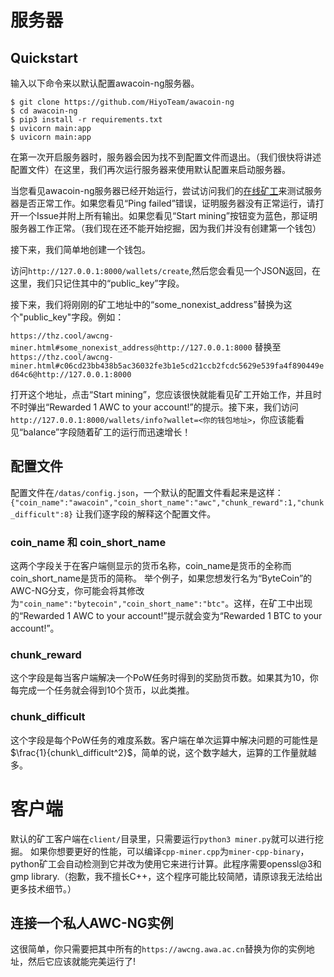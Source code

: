 # 服务器
## Quickstart
输入以下命令来以默认配置awacoin-ng服务器。

```
$ git clone https://github.com/HiyoTeam/awacoin-ng
$ cd awacoin-ng
$ pip3 install -r requirements.txt
$ uvicorn main:app
$ uvicorn main:app
```
在第一次开启服务器时，服务器会因为找不到配置文件而退出。（我们很快将讲述配置文件）在这里，我们再次运行服务器来使用默认配置来启动服务器。  

当您看见awacoin-ng服务器已经开始运行，尝试访问我们的[在线矿工](https://thz.cool/awcng-miner.html#some_nonexist_address@http://127.0.0.1:8000)来测试服务器是否正常工作。如果您看见“Ping failed”错误，证明服务器没有正常运行，请打开一个Issue并附上所有输出。如果您看见“Start mining”按钮变为蓝色，那证明服务器工作正常。（我们现在还不能开始挖掘，因为我们并没有创建第一个钱包）

接下来，我们简单地创建一个钱包。

访问`http://127.0.0.1:8000/wallets/create`,然后您会看见一个JSON返回，在这里，我们只记住其中的“public_key”字段。

接下来，我们将刚刚的矿工地址中的“some_nonexist_address”替换为这个"public_key"字段。例如：

`https://thz.cool/awcng-miner.html#some_nonexist_address@http://127.0.0.1:8000`
替换至
`https://thz.cool/awcng-miner.html#c06cd23bb438b5ac36032fe3b1e5cd21ccb2fcdc5629e539fa4f890449ed64c6@http://127.0.0.1:8000`

打开这个地址，点击“Start mining”，您应该很快就能看见矿工开始工作，并且时不时弹出“Rewarded 1 AWC to your account!”的提示。接下来，我们访问`http://127.0.0.1:8000/wallets/info?wallet=<你的钱包地址>`，你应该能看见“balance”字段随着矿工的运行而迅速增长！

## 配置文件
配置文件在`/datas/config.json`，一个默认的配置文件看起来是这样：
`{"coin_name":"awacoin","coin_short_name":"awc","chunk_reward":1,"chunk_difficult":8}`
让我们逐字段的解释这个配置文件。
### coin_name 和 coin_short_name
这两个字段关于在客户端侧显示的货币名称，coin_name是货币的全称而coin_short_name是货币的简称。
举个例子，如果您想发行名为“ByteCoin”的AWC-NG分支，你可能会将其修改为`"coin_name":"bytecoin","coin_short_name":"btc"`。这样，在矿工中出现的“Rewarded 1 AWC to your account!”提示就会变为“Rewarded 1 BTC to your account!”。
### chunk_reward
这个字段是每当客户端解决一个PoW任务时得到的奖励货币数。如果其为10，你每完成一个任务就会得到10个货币，以此类推。
### chunk_difficult
这个字段是每个PoW任务的难度系数。客户端在单次运算中解决问题的可能性是$\frac{1}{chunk\_difficult^2}$，简单的说，这个数字越大，运算的工作量就越多。

# 客户端
默认的矿工客户端在`client/`目录里，只需要运行`python3 miner.py`就可以进行挖掘。
如果你想要更好的性能，可以编译`cpp-miner.cpp`为`miner-cpp-binary`，python矿工会自动检测到它并改为使用它来进行计算。此程序需要openssl@3和gmp library.（抱歉，我不擅长C++，这个程序可能比较简陋，请原谅我无法给出更多技术细节。）

## 连接一个私人AWC-NG实例
这很简单，你只需要把其中所有的`https://awcng.awa.ac.cn`替换为你的实例地址，然后它应该就能完美运行了!